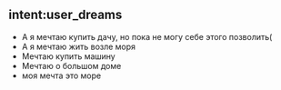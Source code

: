 ## intent:user_dreams
- А я мечтаю купить дачу, но пока не могу себе этого позволить(
- А я мечтаю жить возле моря
- Мечтаю купить машину
- Мечтаю о большом доме
- моя мечта это море
